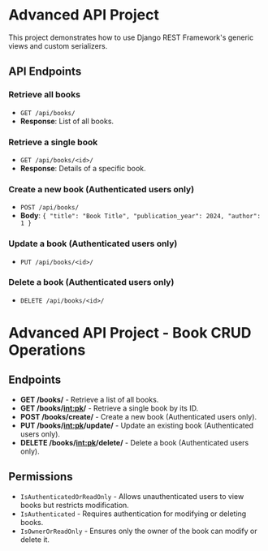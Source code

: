 # Advanced API Project

This project demonstrates how to use Django REST Framework's generic views and custom serializers.

## API Endpoints

### Retrieve all books
- `GET /api/books/`
- **Response**: List of all books.

### Retrieve a single book
- `GET /api/books/<id>/`
- **Response**: Details of a specific book.

### Create a new book (Authenticated users only)
- `POST /api/books/`
- **Body**: `{ "title": "Book Title", "publication_year": 2024, "author": 1 }`

### Update a book (Authenticated users only)
- `PUT /api/books/<id>/`

### Delete a book (Authenticated users only)
- `DELETE /api/books/<id>/`
# Advanced API Project - Book CRUD Operations

## Endpoints
- **GET /books/** - Retrieve a list of all books.
- **GET /books/<int:pk>/** - Retrieve a single book by its ID.
- **POST /books/create/** - Create a new book (Authenticated users only).
- **PUT /books/<int:pk>/update/** - Update an existing book (Authenticated users only).
- **DELETE /books/<int:pk>/delete/** - Delete a book (Authenticated users only).

## Permissions
- `IsAuthenticatedOrReadOnly` - Allows unauthenticated users to view books but restricts modification.
- `IsAuthenticated` - Requires authentication for modifying or deleting books.
- `IsOwnerOrReadOnly` - Ensures only the owner of the book can modify or delete it.
